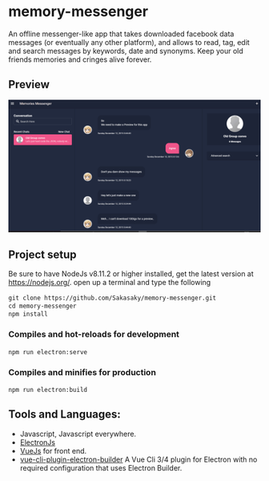 # memory-messenger

An offline messenger-like app that takes downloaded facebook data messages (or eventually any other platform), and allows to read, tag, edit and search messages by keywords, date and synonyms. Keep your old friends memories and cringes alive forever.

## Preview

![preview](preview.gif)

## Project setup

Be sure to have NodeJs v8.11.2 or higher installed, get the latest version at https://nodejs.org/.
open up a terminal and type the following

```
git clone https://github.com/Sakasaky/memory-messenger.git
cd memory-messenger
npm install
```

### Compiles and hot-reloads for development

```
npm run electron:serve
```

### Compiles and minifies for production

```
npm run electron:build
```

## Tools and Languages:

- Javascript, Javascript everywhere.
- [ElectronJs](https://electronjs.org/)
- [VueJs](https://vuejs.org/) for front end.
- [vue-cli-plugin-electron-builder](https://github.com/nklayman/vue-cli-plugin-electron-builder) A Vue Cli 3/4 plugin for Electron with no required configuration that uses Electron Builder.
